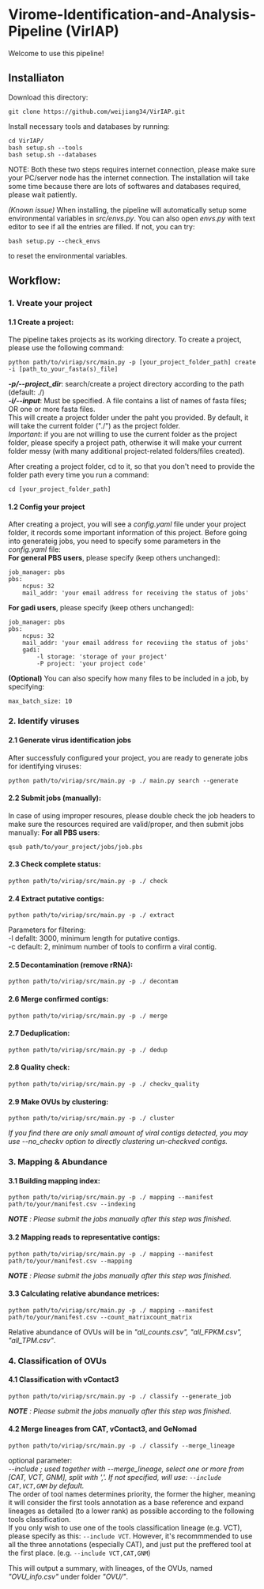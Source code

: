 # Virome-Identification-and-Analysis-Pipeline (VirIAP)

Welcome to use this pipeline!  

## Installiaton  
Download this directory:
```
git clone https://github.com/weijiang34/VirIAP.git
```
Install necessary tools and databases by running: 
```
cd VirIAP/
bash setup.sh --tools
bash setup.sh --databases
```
NOTE: Both these two steps requires internet connection, please make sure your PC/server node has the internet connection. The installation will take some time because there are lots of softwares and databases required, please wait patiently.

*(Known issue)* When installing, the pipeline will automatically setup some environmental variables in *src/envs.py*. You can also open *envs.py* with text editor to see if all the entries are filled. If not, you can try:
```
bash setup.py --check_envs
```
to reset the environmental variables.

## Workflow:  
### 1. Vreate your project
#### 1.1 Create a project:
The pipeline takes projects as its working directory. To create a project, please use the following command:  
```
python path/to/viriap/src/main.py -p [your_project_folder_path] create -i [path_to_your_fasta(s)_file]
```
___-p/--project_dir___: search/create a project directory according to the path (default: ./)  
___-i/--input___: Must be specified. A file contains a list of names of fasta files; OR one or more fasta files.  
This will create a project folder under the paht you provided. By default, it will take the current folder ("./") as the project folder.  
*Important*: if you are not willing to use the current folder as the project folder, please specify a project path, otherwise it will make your current folder messy (with many additional project-related folders/files created).  

After creating a project folder, cd to it, so that you don't need to provide the folder path every time you run a command:
```
cd [your_project_folder_path]
```

#### 1.2 Config your project
After creating a project, you will see a *config.yaml* file under your project folder, it records some important information of this project. Before going into generateig jobs, you need to specify some parameters in the *config.yaml* file:  
**For general PBS users**, please specify (keep others unchanged):  
```  
job_manager: pbs  
pbs:  
    ncpus: 32  
    mail_addr: 'your email address for receiving the status of jobs'  
```
**For gadi users**, please specify (keep others unchanged):  
```
job_manager: pbs  
pbs:  
    ncpus: 32  
    mail_addr: 'your email address for receviing the status of jobs'  
    gadi:  
        -l storage: 'storage of your project'  
        -P project: 'your project code'  
```
**(Optional)** You can also specify how many files to be included in a job, by specifying:  
```
max_batch_size: 10
``` 

### 2. Identify viruses
#### 2.1 Generate virus identification jobs
After successfuly configured your project, you are ready to generate jobs for identifying viruses:  
```
python path/to/viriap/src/main.py -p ./ main.py search --generate
```

#### 2.2 Submit jobs (manually):
In case of using improper resoures, please double check the job headers to make sure the resources required are valid/proper, and then submit jobs manually:
**For all PBS users**:
```
qsub path/to/your_project/jobs/job.pbs
```

#### 2.3 Check complete status:
```
python path/to/viriap/src/main.py -p ./ check
```

#### 2.4 Extract putative contigs:
```
python path/to/viriap/src/main.py -p ./ extract
```
Parameters for filtering:  
-l defallt: 3000, minimum length for putative contigs.  
-c default: 2, minimum number of tools to confirm a viral contig.  

#### 2.5 Decontamination (remove rRNA):
```
python path/to/viriap/src/main.py -p ./ decontam
```

#### 2.6 Merge confirmed contigs:
```
python path/to/viriap/src/main.py -p ./ merge
```

#### 2.7 Deduplication:
```
python path/to/viriap/src/main.py -p ./ dedup
```

#### 2.8 Quality check:
```
python path/to/viriap/src/main.py -p ./ checkv_quality
```

#### 2.9 Make OVUs by clustering:
```
python path/to/viriap/src/main.py -p ./ cluster
```
*If you find there are only small amount of viral contigs detected, you may use --no_checkv option to directly clustering un-checkved contigs.*

### 3. Mapping & Abundance
#### 3.1 Building mapping index:
```
python path/to/viriap/src/main.py -p ./ mapping --manifest path/to/your/manifest.csv --indexing
```
***NOTE*** *: Please submit the jobs manually after this step was finished.*
#### 3.2 Mapping reads to representative contigs:
```
python path/to/viriap/src/main.py -p ./ mapping --manifest path/to/your/manifest.csv --mapping
```
***NOTE*** *: Please submit the jobs manually after this step was finished.*
#### 3.3 Calculating relative abundance metrices:
```
python path/to/viriap/src/main.py -p ./ mapping --manifest path/to/your/manifest.csv --count_matrixcount_matrix
```
Relative abundance of OVUs will be in *"all_counts.csv", "all_FPKM.csv", "all_TPM.csv"*.

### 4. Classification of OVUs
#### 4.1 Classification with vContact3
```
python path/to/viriap/src/main.py -p ./ classify --generate_job 
```
***NOTE*** *: Please submit the jobs manually after this step was finished.*
#### 4.2 Merge lineages from CAT, vContact3, and GeNomad
```
python path/to/viriap/src/main.py -p ./ classify --merge_lineage 
```
optional parameter:  
*--include ; used together with --merge_lineage, select one or more from [CAT, VCT, GNM], split with ','. If not specified, will use: ```--include CAT,VCT,GNM``` by default.*  
The order of tool names determines priority, the former the higher, meaning it will consider the first tools annotation as a base reference and expand lineages as detailed (to a lower rank) as possible according to the following tools classification.  
If you only wish to use one of the tools classification lineage (e.g. VCT), please specify as this: ```--include VCT```. However, it's recommmended to use all the three annotations (especially CAT), and just put the preffered tool at the first place. (e.g. ```--include VCT,CAT,GNM```)

This will output a summary, with lineages, of the OVUs, named *"OVU_info.csv"* under folder *"OVU/"*.

<!-- ## Modules 

-p/--project_dir:

1. will search/create a project directory according to the path (default: ./)

### create:

-i/--input: 

1. a file contains a list of names of fasta files; OR
2. one or more fasta files' paths

#### search:

\# A submodule which generate executable job files for a computing cluster  
\# generate jobs  
--generate:  
1. generate jobs for all samples
--batch_size:  
1. defines the number of samples a batch job contains (default=10)

\# submit jobs  
--submit:
1. submit all generated jobs


#### check:  
\# check completeness status of all samples
- input:  
    .proj_dir/
- output:
    .proj_dir/completeness_status.csv


#### extract:
\# extract putative viral contigs  
Built-in functions:  
\# a loop that extract putative contigs from all samples
- input:  
    .proj_dir/out/sample_name/
- output:  
    .proj_dir/out/sample_name/putative_contigs.fasta
    .proj_dir/out/sample_name/putative_summary.csv
- filtering strategy:  
    -l/--min_length:  
    1. minimum length for putative contigs. (default 3000)
    -c/confirmed_tools:  
    1. minimum number of tools to confirm. (default 2)


#### decontam:
\# Decontamination: filter out rRNAs from bac,euk,arc,mito
Built-in functions:  
\# a loop that extract putative contigs from all samples
- input:  
    .proj_dir/out/sample_name/putative_contigs.fasta
    .proj_dir/out/sample_name/putative_summary.csv
- output:  
    .proj_dir/out/sample_name/rRNAs.tsv

#### confirm:
\# output confirmed viral contigs  
Built-in functions:  
\# a loop that extract putative contigs from all samples
- input:  
    .proj_dir/out/sample_name/putative_contigs.fasta
    .proj_dir/out/sample_name/putative_summary.csv
    .proj_dir/out/sample_name/rRNAs.tsv
- output:  
    .proj_dir/out/sample_name/confirmed_contigs.fasta
    .proj_dir/out/sample_name/confirmed_summary.csv

#### merge:
\# merge all confirmed viral contigs into one fasta file  
- input:  
    .proj_dir/out
- output:  
    .proj_dir/merged_confirmed_contigs.fasta -->
